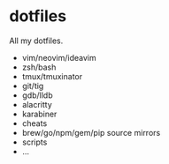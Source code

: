 # dotfiles

All my dotfiles.

* vim/neovim/ideavim
* zsh/bash
* tmux/tmuxinator
* git/tig
* gdb/lldb
* alacritty
* karabiner
* cheats
* brew/go/npm/gem/pip source mirrors
* scripts
* …

